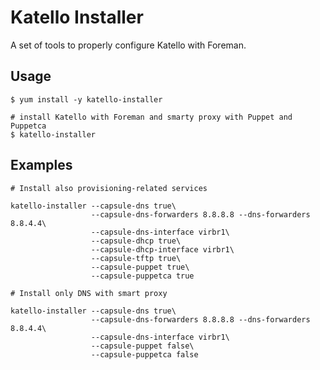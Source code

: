 Katello Installer
=======================

A set of tools to properly configure Katello with Foreman.

Usage
-----

```
$ yum install -y katello-installer

# install Katello with Foreman and smarty proxy with Puppet and Puppetca
$ katello-installer
```

Examples
--------

```
# Install also provisioning-related services

katello-installer --capsule-dns true\
                  --capsule-dns-forwarders 8.8.8.8 --dns-forwarders  8.8.4.4\
                  --capsule-dns-interface virbr1\
                  --capsule-dhcp true\
                  --capsule-dhcp-interface virbr1\
                  --capsule-tftp true\
                  --capsule-puppet true\
                  --capsule-puppetca true

# Install only DNS with smart proxy

katello-installer --capsule-dns true\
                  --capsule-dns-forwarders 8.8.8.8 --dns-forwarders  8.8.4.4\
                  --capsule-dns-interface virbr1\
                  --capsule-puppet false\
                  --capsule-puppetca false
```

